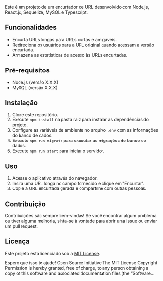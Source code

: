 Este é um projeto de um encurtador de URL desenvolvido com Node.js, React.js, Sequelize, MySQL e Typescript.

## Funcionalidades

- Encurta URLs longas para URLs curtas e amigáveis.
- Redireciona os usuários para a URL original quando acessam a versão encurtada.
- Armazena as estatísticas de acesso às URLs encurtadas.

## Pré-requisitos

- Node.js (versão X.X.X)
- MySQL (versão X.X.X)

## Instalação

1. Clone este repositório.
2. Execute `npm install` na pasta raiz para instalar as dependências do projeto.
3. Configure as variáveis de ambiente no arquivo `.env` com as informações do banco de dados.
4. Execute `npm run migrate` para executar as migrações do banco de dados.
5. Execute `npm run start` para iniciar o servidor.

## Uso

1. Acesse o aplicativo através do navegador.
2. Insira uma URL longa no campo fornecido e clique em "Encurtar".
3. Copie a URL encurtada gerada e compartilhe com outras pessoas.

## Contribuição

Contribuições são sempre bem-vindas! Se você encontrar algum problema ou tiver alguma melhoria, sinta-se à vontade para abrir uma issue ou enviar um pull request.

## Licença

Este projeto está licenciado sob a [MIT License](https://opensource.org/licenses/MIT).

Espero que isso te ajude!
Open Source Initiative
The MIT License
Copyright <YEAR> <COPYRIGHT HOLDER> Permission is hereby granted, free of charge, to any person obtaining a copy of this software and associated documentation files (the “Software…
